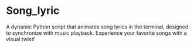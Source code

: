# Song_lyric
A dynamic Python script that animates song lyrics in the terminal, designed to synchronize with music playback. Experience your favorite songs with a visual twist! 

